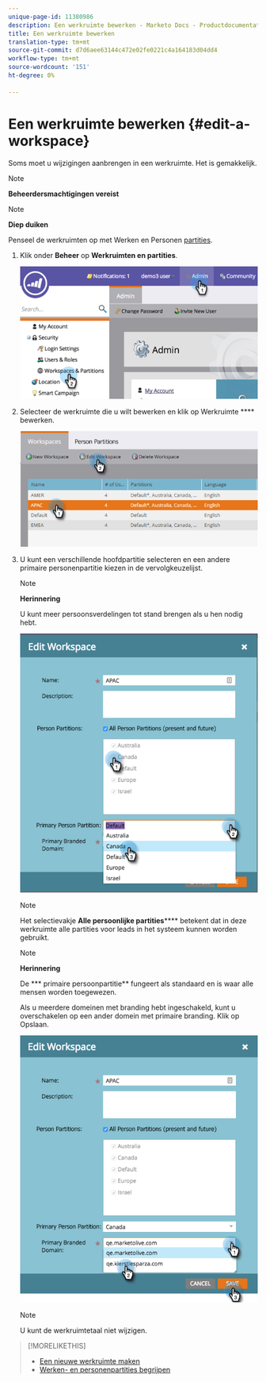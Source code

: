 ```yaml
---
unique-page-id: 11380986
description: Een werkruimte bewerken - Marketo Docs - Productdocumentatie
title: Een werkruimte bewerken
translation-type: tm+mt
source-git-commit: d7d6aee63144c472e02fe0221c4a164183d04dd4
workflow-type: tm+mt
source-wordcount: '151'
ht-degree: 0%

---
```



# Een werkruimte bewerken {#edit-a-workspace}

Soms moet u wijzigingen aanbrengen in een werkruimte. Het is gemakkelijk.

>[!NOTE]
>
>**Beheerdersmachtigingen vereist**

>[!NOTE]
>
>**Diep duiken**
>
>Penseel de werkruimten op met Werken en Personen [partities](understanding-workspaces-and-person-partitions.md).

1. Klik onder **Beheer** op **Werkruimten en partities**.

   ![](assets/image2014-9-17-11-3a59-3a11-1.png)

1. Selecteer de werkruimte die u wilt bewerken en klik op Werkruimte **** bewerken.

   ![](assets/two-7.png)

1. U kunt een verschillende hoofdpartitie selecteren en een andere primaire personenpartitie kiezen in de vervolgkeuzelijst.

   >[!NOTE]
   >
   >**Herinnering**
   >
   >
   >U kunt meer persoonsverdelingen [](create-a-person-partition.md) tot stand brengen als u hen nodig hebt.

   ![](assets/three-7.png)

   >[!NOTE]
   >
   >Het selectievakje **Alle persoonlijke partities****** betekent dat in deze werkruimte alle partities voor leads in het systeem kunnen worden gebruikt.

   >[!NOTE]
   >
   >**Herinnering**
   >
   >
   >De *** primaire persoonpartitie** fungeert als standaard en is waar alle mensen worden toegewezen.

   Als u meerdere domeinen met branding hebt ingeschakeld, kunt u overschakelen op een ander domein met primaire branding. Klik op Opslaan.

   ![](assets/four-6.png)

   >[!NOTE]
   >
   >U kunt de werkruimtetaal niet wijzigen.

>[!MORELIKETHIS]
>
>* [Een nieuwe werkruimte maken](create-a-new-workspace.md)
>* [Werken- en personenpartities begrijpen](understanding-workspaces-and-person-partitions.md)

>




